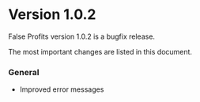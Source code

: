 Version 1.0.2
=============

False Profits version 1.0.2 is a bugfix release.

The most important changes are listed in this document.

### General
   * Improved error messages
